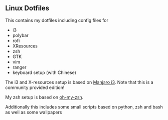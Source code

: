 ## Linux Dotfiles

This contains my dotfiles including config files for 

- i3
- polybar
- rofi
- XResources
- zsh
- GTK
- vim
- ranger
- keyboard setup (with Chinese)

The i3 and X-resources setup is based on [Manjaro i3](https://manjaro.org/download/community/i3/). Note that this is a community provided edition!

My zsh setup is based on [oh-my-zsh](https://github.com/robbyrussell/oh-my-zsh).

Additionally this includes some small scripts based on python, zsh and bash as well as some wallpapers
